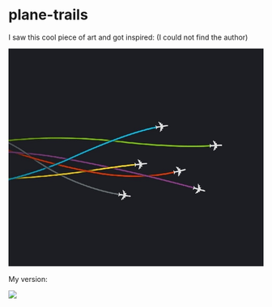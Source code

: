 # plane-trails

I saw this cool piece of art and got inspired:
(I could not find the author)

![](media/wallpaper.jpg)  

My version:

![](media/planes_preview.gif)
